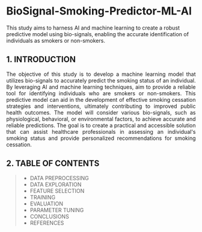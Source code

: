 # BioSignal-Smoking-Predictor-ML-AI
This study aims to harness AI and machine learning to create a robust predictive model using bio-signals, enabling the accurate identification of individuals as smokers or non-smokers. 

## 1. INTRODUCTION

<p align="justify">
The objective of this study is to develop a machine learning model that utilizes bio-signals to accurately predict the smoking status of an individual. By leveraging AI and machine learning techniques, aim to provide a reliable tool for identifying individuals who are smokers or non-smokers. This predictive model can aid in the development of effective smoking cessation strategies and interventions, ultimately contributing to improved public health outcomes. The model will consider various bio-signals, such as physiological, behavioral, or environmental factors, to achieve accurate and reliable predictions. The goal is to create a practical and accessible solution that can assist healthcare professionals in assessing an individual's smoking status and provide personalized recommendations for smoking cessation.
</p>

## 2. TABLE OF CONTENTS

> - DATA PREPROCESSING
> - DATA EXPLORATION
> - FEATURE SELECTION
> - TRAINING
> - EVALUATION 
> - PARAMETER TUNING
> - CONCLUSIONS
> - REFERENCES
